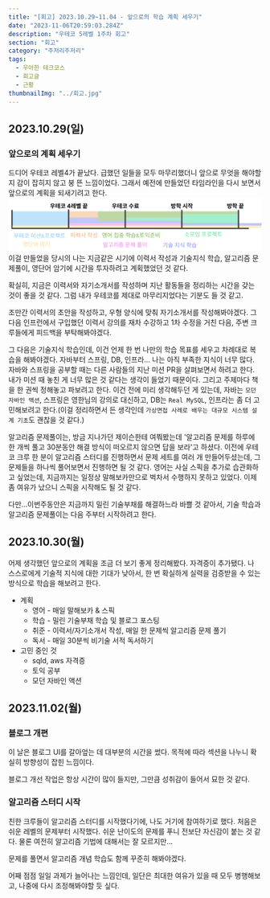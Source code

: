 ```yaml
---
title: "[회고] 2023.10.29~11.04 - 앞으로의 학습 계획 세우기"
date: "2023-11-06T20:59:03.284Z"
description: "우테코 5레벨 1주차 회고"
section: "회고" 
category: "주저리주저리"
tags:
  - 우아한 테크코스
  - 회고글
  - 근황
thumbnailImg: "../회고.jpg"
---
```



## 2023.10.29(일)

### 앞으로의 계획 세우기
드디어 우테코 레벨4가 끝났다.
급했던 일들을 모두 마무리했더니 앞으로 무엇을 해야할지 감이 잡히지 않고 붕 뜬 느낌이었다.
그래서 예전에 만들었던 타임라인을 다시 보면서 앞으로의 계획을 되새기려고 한다.
![image](timeline.png)
이걸 만들었을 당시의 나는 지금같은 시기에 이력서 작성과 기술지식 학습, 알고리즘 문제풀이, 영단어 암기에 시간을 투자하려고 계획했었던 것 같다.

확실히, 지금은 이력서와 자기소개서를 작성하며 지난 활동들을 정리하는 시간을 갖는 것이 좋을 것 같다. 그럼 내가 우테코를 제대로 마무리지었다는 기분도 들 것 같고.

조만간 이력서의 초안을 작성하고, 우형 양식에 맞춰 자기소개서를 작성해봐야겠다. 그 다음 인프런에서 구입했던 이력서 강의를 재차 수강하고 1차 수정을 거친 다음, 주변 크루들에게 피드백을 부탁해봐야겠다.

그 다음은 기술지식 학습인데, 이건 언제 한 번 나만의 학습 목표를 세우고 차례대로 복습을 해봐야겠다. 자바부터 스프링, DB, 인프라... 나는 아직 부족한 지식이 너무 많다.
자바와 스프링을 공부할 때는 다른 사람들의 지난 미션 PR을 살펴보면서 하려고 한다. 내가 미션 때 놓친 게 너무 많은 것 같다는 생각이 들었기 때문이다.
그리고 주제마다 책을 한 권씩 정해놓고 파보려고 한다. 이건 전에 미리 생각해두던 게 있는데, 자바는 `모던 자바인 액션`, 스프링은 영한님의 강의로 대신하고, DB는 `Real MySQL`, 인프라는 좀 더 고민해보려고 한다.(이걸 정리하면서 든 생각인데 `가상면접 사례로 배우는 대규모 시스템 설계 기초`도 괜찮을 것 같다.)

알고리즘 문제풀이는, 방금 지나가던 제이슨한테 여쭤봤는데 '알고리즘 문제를 하루에 한 개씩 풀고 30분동안 해결 방식이 떠오르지 않으면 답을 보라'고 하셨다.
이전에 우테코 크루 한 분이 알고리즘 스터디를 진행하면서 문제 세트를 여러 개 만들어두셨는데, 그 문제들을 하나씩 풀어보면서 진행하면 될 것 같다.
영어는 사실 스픽을 추가로 습관화하고 싶었는데, 지금까지는 일정상 말해보카만으로 벅차서 수행하지 못하고 있었다. 이제 좀 여유가 났으니 스픽을 시작해도 될 것 같다.

다만...이번주동안은 지금까지 밀린 기술부채를 해결하느라 바쁠 것 같아서, 기술 학습과 알고리즘 문제풀이는 다음 주부터 시작하려고 한다.

## 2023.10.30(월)

어제 생각했던 앞으로의 계획을 조금 더 보기 좋게 정리해봤다.
자격증이 추가됐다.
나 스스로에게 기술적 지식에 대한 기대가 낮아서, 한 번 확실하게 실력을 검증받을 수 있는 방식으로 학습을 해보려고 한다.

- 계획
    - 영어 - 매일 말해보카 & 스픽
    - 학습 - 밀린 기술부채 학습 및 블로그 포스팅
    - 취준 - 이력서/자기소개서 작성, 매일 한 문제씩 알고리즘 문제 풀기
    - 독서 - 매일 30분씩 비기술 서적 독서하기
- 고민 중인 것
    - sqld, aws 자격증
    - 토익 공부
    - 모던 자바인 액션

## 2023.11.02(월)

### 블로그 개편
이 날은 블로그 UI를 갈아엎는 데 대부분의 시간을 썼다. 목적에 따라 섹션을 나누니 확실히 방향성이 잡힌 느낌이다.

블로그 개선 작업은 항상 시간이 많이 들지만, 그만큼 성취감이 들어서 묘한 것 같다.

### 알고리즘 스터디 시작
친한 크루들이 알고리즘 스터디를 시작했다기에, 나도 거기에 참여하기로 했다.
처음은 쉬운 레벨의 문제부터 시작했다. 쉬운 난이도의 문제를 푸니 전보단 자신감이 붙는 것 같다. 물론 여전히 알고리즘 기법에 대해서는 잘 모르지만…

문제를 풀면서 알고리즘 개념 학습도 함께 꾸준히 해봐야겠다.

어째 점점 일일 과제가 늘어나는 느낌인데, 일단은 최대한 여유가 있을 때 모두 병행해보고, 나중에 다시 조정해봐야할 듯 싶다.